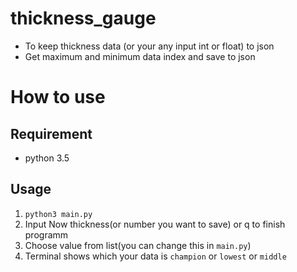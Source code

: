 # thickness_gauge
- To keep thickness data (or your any input int or float) to json
- Get maximum and minimum data index and save to json

# How to use

## Requirement
- python 3.5

## Usage
1. `python3 main.py`
2.  Input Now thickness(or number you want to save) or q to finish programm
3.  Choose value from list(you can change this in `main.py`)
4.  Terminal shows which your data is `champion` or `lowest` or `middle` 
